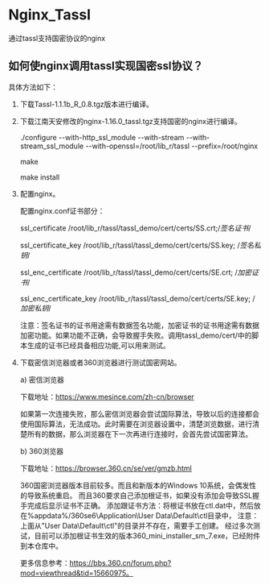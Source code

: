 # Nginx_Tassl
 通过tassl支持国密协议的nginx
 ## 如何使nginx调用tassl实现国密ssl协议？
具体方法如下：
1.	下载Tassl-1.1.1b_R_0.8.tgz版本进行编译。
2.	下载江南天安修改的nginx-1.16.0_tassl.tgz支持国密的nginx进行编译。

      ./configure --with-http_ssl_module --with-stream --with-stream_ssl_module --with-openssl=/root/lib_r/tassl --prefix=/root/nginx

      make

      make install

3.	配置nginx。

     配置nginx.conf证书部分：

     ssl_certificate      /root/lib_r/tassl/tassl_demo/cert/certs/SS.crt;/*签名证书*/

     ssl_certificate_key  /root/lib_r/tassl/tassl_demo/cert/certs/SS.key; /*签名私钥*/

     ssl_enc_certificate      /root/lib_r/tassl/tassl_demo/cert/certs/SE.crt; /*加密证书*/

     ssl_enc_certificate_key  /root/lib_r/tassl/tassl_demo/cert/certs/SE.key; /*加密私钥*/

      注意：签名证书的证书用途需有数据签名功能，加密证书的证书用途需有数据加密功能。如果功能不正确，会导致握手失败。调用tassl_demo/cert/中的脚本生成的证书已经具备相应功能,可以用来测试。
4.	下载密信浏览器或者360浏览器进行测试国密网站。

      a)	密信浏览器

      下载地址：https://www.mesince.com/zh-cn/browser

      如果第一次连接失败，那么密信浏览器会尝试国际算法，导致以后的连接都会使用国际算法，无法成功。此时需要在浏览器设置中，清楚浏览数据，进行清楚所有的数据，那么浏览器在下一次再进行连接时，会首先尝试国密算法。

      b)	360浏览器

      下载地址：https://browser.360.cn/se/ver/gmzb.html

      360国密浏览器版本目前较多。而且和新版本的Windows 10系统，会偶发性的导致系统重启。
      而且360要求自己添加根证书，如果没有添加会导致SSL握手完成后显示证书不正确。
      添加跟证书方法：将根证书放在ctl.dat中，然后放在%appdata%/360se6\Application\User Data\Default\ctl目录中，
      注意：上面从"User Data\Default\ctl"的目录并不存在，需要手工创建。
      经过多次测试，目前可以添加根证书生效的版本360_mini_installer_sm_7.exe，已经附件到本仓库中。

      更多信息参考：https://bbs.360.cn/forum.php?mod=viewthread&tid=15660975。

